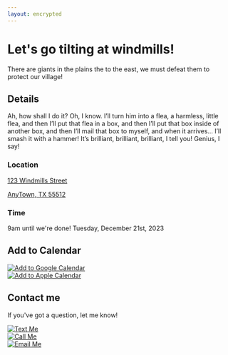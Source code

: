 ```yaml
---
layout: encrypted
---
```


# Let's go tilting at windmills!

There are giants in the plains the to the east, we must defeat them to protect our village!

## Details

Ah, how shall I do it? Oh, I know. I’ll turn him into a flea, a harmless, little flea, and then I’ll put that flea in a box, and then I’ll put that box inside of another box, and then I’ll mail that box to myself, and when it arrives… I’ll smash it with a hammer! It’s brilliant, brilliant, brilliant, I tell you! Genius, I say!

### Location

<div class="body__address">
  <a href="maps url">
    <p>123 Windmills Street</p>
    <p>AnyTown, TX 55512</p>
  </a>
</div>

### Time

<div class="body__time">
  <p>9am until we're done! Tuesday, December 21st, 2023</p>
</div>

<h2>Add to Calendar</h2>
<div class="body__add-cal-event">
  <div class="body__add-cal-event google-calendar">
    <a class="google-cal-link" href="https://www.google.com/calendar/render?action=TEMPLATE&text=Event%20Title&details=A%20great%20description%20for%20a%20great%20event&location=123%20Street,%20City%20NY%2091727&dates=20190927T130000/20190928T130000">
      <img
        class="google-icon body__calendar-icon"
        src="/hang-out-with-me/images/sms-100.png"
        alt="Add to Google Calendar">
    </a>
  </div>

  <div class="body__add-cal-event apple-calendar">
    <a class="apple-cal-link" href="/hang-out-with-me/event_files/gGCYIKobwGIdLZ9qWfrzeudUVqxW/event.ics">
      <img
        class="apple-icon body__calendar-icon"
        src="/hang-out-with-me/images/sms-100.png"
        alt="Add to Apple Calendar">
    </a>
  </div>
</div>

## Contact me

If you've got a question, let me know!

<div class="body__contact">
  <div class="body__contact-sms body__contact-icon">
    <a href="sms:5551234567">
      <img
        class="sms-logo body__contact-icon body__contact-logo"
        src="/hang-out-with-me/images/sms-100.png"
        alt="Text Me">
      </a>
  </div>
  <div class="body__contact-phone body__contact-icon">
    <a href="tel:5551234567">
      <img
        class="phone-logo body__contact-icon body__contact-logo"
        src="/hang-out-with-me/images/phone-100.png"
        alt="Call Me">
    </a>
  </div>
  <div class="body__contact-email body__contact-icon">
    <a href="mailto:email@fake_email.blargh?subject=Question About the Event">
      <img
        class="email-logo body__contact-icon body__contact-logo"
        src="/hang-out-with-me/images/email-100.png"
        alt="Email Me">
    </a>
  </div>
</div>
